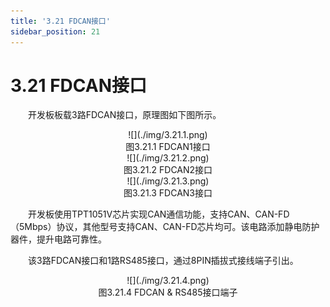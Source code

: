 ```yaml
---
title: '3.21 FDCAN接口'
sidebar_position: 21
---
```


# 3.21 FDCAN接口

&emsp;&emsp;开发板板载3路FDCAN接口，原理图如下图所示。

<center>
![](./img/3.21.1.png)<br/>
图3.21.1 FDCAN1接口
</center>

<center>
![](./img/3.21.2.png)<br/>
图3.21.2 FDCAN2接口
</center>

<center>
![](./img/3.21.3.png)<br/>
图3.21.3 FDCAN3接口
</center>

&emsp;&emsp;开发板使用TPT1051V芯片实现CAN通信功能，支持CAN、CAN-FD（5Mbps）协议，其他型号支持CAN、CAN-FD芯片均可。该电路添加静电防护器件，提升电路可靠性。

&emsp;&emsp;该3路FDCAN接口和1路RS485接口，通过8PIN插拔式接线端子引出。

<center>
![](./img/3.21.4.png)<br/>
图3.21.4 FDCAN & RS485接口端子
</center>














